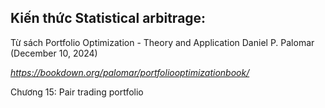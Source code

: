 ## Kiến thức Statistical arbitrage:
Từ sách
Portfolio Optimization - Theory and Application
Daniel P. Palomar
(December 10, 2024)

*https://bookdown.org/palomar/portfoliooptimizationbook/*

Chương 15: Pair trading portfolio
